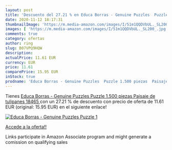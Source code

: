 ```yaml
---
layout: post
title: 'Descuento del 27.21 % en Educa Borras - Genuine Puzzles  Puzzle 1'
date: 2020-11-12 18:17:31
thumbnailImage: 'https://m.media-amazon.com/images/I/51m1QQDVbUL._SL200_.jpg'
images: [ 'https://m.media-amazon.com/images/I/51m1QQDVbUL._SL200_.jpg' ]
comments: true
category: ofertas
author: ring
slug: B07VPQ9HQW
description:
actualPrice: 11.61 EUR
currency: EUR
price: 11.61
comparePrice: 15.95 EUR
inStock: true
prodname: 'Educa Borras - Genuine Puzzles  Puzzle 1.500 piezas  Paisaje de tulipanes  18465 '
---
```


Tienes [Educa Borras - Genuine Puzzles  Puzzle 1.500 piezas  Paisaje de tulipanes  18465 ](https://www.amazon.es/dp/B07VPQ9HQW/?tag=tolees-21) con un 27.21 % de descuento con precio de oferta de 11.61 EUR (original: 15.95 EUR) en el siguiente enlace!

[![Educa Borras - Genuine Puzzles  Puzzle 1](https://m.media-amazon.com/images/I/51m1QQDVbUL._SL200_.jpg)](https://www.amazon.es/dp/B07VPQ9HQW/?tag=tolees-21)

[Accede a la oferta!!](https://www.amazon.es/dp/B07VPQ9HQW/?tag=tolees-21)

Links participate in Amazon Associate program and might generate a comission on qualifying sales


